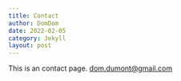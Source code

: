 ```yaml
---
title: Contact
author: DomDom
date: 2022-02-05
category: Jekyll
layout: post
---
```


This is an contact page.
dom.dumont@gmail.com

